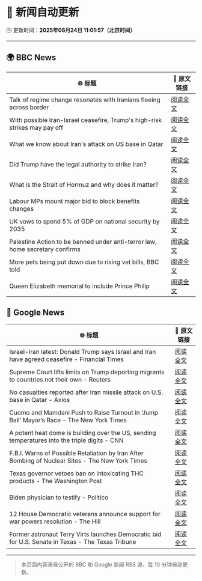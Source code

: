 # 🧠 新闻自动更新

🕒 更新时间：**2025年06月24日 11:01:57（北京时间）**

---

## 🌍 BBC News

| 🌐 标题 | 🔗 原文链接 |
|--------|-------------|
| Talk of regime change resonates with Iranians fleeing across border | [阅读全文](https://www.bbc.com/news/articles/cy9xl4nrq8wo) |
| With possible Iran-Israel ceasefire, Trump's high-risk strikes may pay off | [阅读全文](https://www.bbc.com/news/articles/cdr3yxgjd6ro) |
| What we know about Iran's attack on US base in Qatar | [阅读全文](https://www.bbc.com/news/articles/cdjxdgjpd48o) |
| Did Trump have the legal authority to strike Iran? | [阅读全文](https://www.bbc.com/news/articles/c4gkw04yze1o) |
| What is the Strait of Hormuz and why does it matter? | [阅读全文](https://www.bbc.com/news/articles/c78n6p09pzno) |
| Labour MPs mount major bid to block benefits changes | [阅读全文](https://www.bbc.com/news/articles/c8d6947ej5ro) |
| UK vows to spend 5% of GDP on national security by 2035 | [阅读全文](https://www.bbc.com/news/articles/c07dk90d94vo) |
| Palestine Action to be banned under anti-terror law, home secretary confirms | [阅读全文](https://www.bbc.com/news/articles/c4g83l33wdeo) |
| More pets being put down due to rising vet bills, BBC told | [阅读全文](https://www.bbc.com/news/articles/ce9xjmz70m5o) |
| Queen Elizabeth memorial to include Prince Philip | [阅读全文](https://www.bbc.com/news/articles/cy8g98zxgg6o) |

## 📰 Google News

| 🌐 标题 | 🔗 原文链接 |
|--------|-------------|
| Israel-Iran latest: Donald Trump says Israel and Iran have agreed ceasefire - Financial Times | [阅读全文](https://news.google.com/rss/articles/CBMicEFVX3lxTE9vdFRKVmU4VnpacWZuTzNtaEtYNV9MLS1YbHpiRGxVb090Wmg3YVhTNm0yLTc0RGlmN0RSRTFrY0RFaEd1X0U5ZWVtYS1ULTNWVWIxTThQUmdfbmlwZUZucUFfV1h2bmFtTDVnR2o4YWw?oc=5) |
| Supreme Court lifts limits on Trump deporting migrants to countries not their own - Reuters | [阅读全文](https://news.google.com/rss/articles/CBMiwwFBVV95cUxNVjRTNmRRNURMc01CWmFHX3pMUk1VZXA3SzZ0Y2tNVmVaTVhmcW9Lc2U2NGxsWkFFZ01TZ1JKU3dCZTJPYnZvOGJhTG9TT1FKdThTRjMzYklfUl9CYW01SEk5MlZndDN2VW5RbURiLWtaVnAzMlRhZjlmdmZ6UkJCS05yM2RyWXFQSG14M2lYOFlWVUpmUjBSNWdyZng3Yk5FRmo2bVpKNVVFcXlPREN2eVd2NXdXSWFGdW5WQ0dUeEhpc1k?oc=5) |
| No casualties reported after Iran missile attack on U.S. base in Qatar - Axios | [阅读全文](https://news.google.com/rss/articles/CBMidEFVX3lxTE8wNjdNUlpiS1o3UFp3RVNQd1JxUUU5Znh2aHNWMWNPNGtCSkdaS3hmTU45SlhlNzRaOWpwbG90LUVlT18wZVlWT0hLLTZRNVp2aFNtand0VWJwSWVfdGVLcXh1c0RTZVFocXNNSjBiZk5JR3BH?oc=5) |
| Cuomo and Mamdani Push to Raise Turnout in ‘Jump Ball’ Mayor’s Race - The New York Times | [阅读全文](https://news.google.com/rss/articles/CBMiggFBVV95cUxOMTNrQ25IMkVSRVNxNE1yNmhRZGY4NFR6U1hxVTBmR2FDckxJc19OV0Zza1Iza0NvUlB4cHlUZUxCS3VLNkJXbHA4MFNCLUVGOUNqT1ZTbHBlMDU2UHdMcEtxeDZ0a1R5bzMyVnNSbmU1NThqNG1QVi1JT0NibHdYU3Nn?oc=5) |
| A potent heat dome is building over the US, sending temperatures into the triple digits - CNN | [阅读全文](https://news.google.com/rss/articles/CBMigAFBVV95cUxPeWVpUHhhd3A5bEtnTjhJWk56eEt3VW5iTjhNeFV6dU1xQjFtUGNrMUdQN0lXdnlxSno0YWl1TUlDVFJOYWFrdW1DQ1hqRzV0Z19kV0ZwSXpQNTVwSkx4N0VHdXh3YldvMTMwNEVHTjgzaFYtQU9rZnI0VTN3ZzJyStIBhgFBVV95cUxOakZNMV81NExDc0VXdUZoSHpmOFZMSFVNeHZNM005UE1Kd0lRVVhWTUllRFJ4d214Z1RLMk41V2Q0eVhIRnhzV1VENk0tbkZoSzVSLWs2Tl9vTDdackcwUmtHTTMtcHpGV3FTbHdLQTA2Vjk2UTdsTnpWUjNqLU15ejNwN1BRQQ?oc=5) |
| F.B.I. Warns of Possible Retaliation by Iran After Bombing of Nuclear Sites - The New York Times | [阅读全文](https://news.google.com/rss/articles/CBMijgFBVV95cUxNWjdJcFR0XzFZei15blRaUGp1LW9wdWRaNGVnMU8wUTljYzd5OUo4ZVJ5cmFMSlVCaGppVG9odWlFWUhUQkpKRUVCWUNkRlRHazJrMDBZVk4ydFo3bmNROG8yRWpCWGJPcVFJcEdsWlhLQU1fTW1vQzBQdXh2Nl9KQ3NFQVhSNW5RMWh3Yzhn?oc=5) |
| Texas governor vetoes ban on intoxicating THC products - The Washington Post | [阅读全文](https://news.google.com/rss/articles/CBMigwFBVV95cUxNdGVZZ1k2cXMyejRYOTFBdU1IaFRrS2dxOFAtZzVFUkhQM1dyUlRvdHN5TnZEcHZDWGkyNENQZW1tc0tLN1lvUjZXbFhPcTFCM2dDdGZvWWJJWWxDYUpIZm9oVVBLcFlvMzFaaEZtNG03VU5kZHFjVHlMVlpJYlREMEdEcw?oc=5) |
| Biden physician to testify - Politico | [阅读全文](https://news.google.com/rss/articles/CBMingFBVV95cUxPVDJPajFfbWpPamtXNFV4aWdrd3NVa09nZ3VwVmdsMndnb3pnOGluSDBCamh0LV9RV0NHRU1TLWprY3hFZzluTWJUODJSRjZhVUc5bW9JMERyMFVrWFhvb3pnUDd3MHUtX3d0czQyM0p0MXFRSUVkYUdpRzI3N1VWcmlwVDhhYmtZckZtRkhlel9DUEhlMFdXS1d0MkpEUQ?oc=5) |
| 12 House Democratic veterans announce support for war powers resolution - The Hill | [阅读全文](https://news.google.com/rss/articles/CBMikwFBVV95cUxNYldRR29QSThYU3o0X3FJM1d0WXc3WTVMc1hVNmRISTlVZm5DV2syck1BdzRCSDdRRExCZGxiWE9pMHdmeUtuZ05ZWWV6Zkhoaldqc3FCWDJvUzRwSXFDSWdwQ3ZLbmp6Mmc5Z1pkVGItV1NMS2tPMlJrRHJ4dWx2RHVZZFFRUzRnWjZIVWM5dXptQ3PSAZgBQVVfeXFMTjFwN000MUo1MUYtN3BqOXlON0hOVG9SMmxObVZ6b01XdXMzLWtJM0RLSE9id2tCNWJubXotVnBYWkxxR2dYUWFzT24tVmVnQjhORnhBNnhmWTdrWUN1T3VBVjRnUVNoajFNNXZuRHYzWUFVNm5wNzRtQllEcmhWZGJFWHM2Y25kcHdJenJmckJKTk9LUkVSWko?oc=5) |
| Former astronaut Terry Virts launches Democratic bid for U.S. Senate in Texas - The Texas Tribune | [阅读全文](https://news.google.com/rss/articles/CBMimAFBVV95cUxPRTlMTlMzMzFQVU9PY3NMek5vNGYzUEd3VlZTcjNyRFlYNWo2Qkc3U1RZY3hsTnc5TjQ3bU4td05BSDlGdHRsNmhQNEM2YkVncGQtdUFseXFRYXlvS3IzME9hN1ktbTJ6SHpvdmRrbWRla1pTanltMlU4MUM1dldicm9qTzlsNUNaLVhXb2o4ckdNenFZbFVvdQ?oc=5) |

---
> 本页面内容来自公开的 BBC 和 Google 新闻 RSS 源，每 10 分钟自动更新。